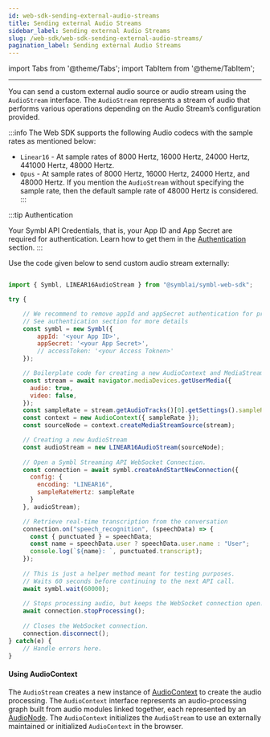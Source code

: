 ```yaml
---
id: web-sdk-sending-external-audio-streams
title: Sending external Audio Streams
sidebar_label: Sending external Audio Streams
slug: /web-sdk/web-sdk-sending-external-audio-streams/
pagination_label: Sending external Audio Streams
---
```

import Tabs from '@theme/Tabs';
import TabItem from '@theme/TabItem';

---

You can send a custom external audio source or audio stream using the `AudioStream` interface. The `AudioStream` represents a stream of audio that performs various operations depending on the Audio Stream’s configuration provided. 

:::info 
The Web SDK supports the following Audio codecs with the sample rates as mentioned below:
- `Linear16` - At sample rates of 8000 Hertz, 16000 Hertz, 24000 Hertz, 441000 Hertz, 48000 Hertz.
- `Opus` - At sample rates of 8000 Hertz, 16000 Hertz, 24000 Hertz, and 48000 Hertz.
If you mention the `AudioStream` without specifying the sample rate, then the default sample rate of 48000 Hertz is considered. 
:::

:::tip Authentication

Your Symbl API Credentials, that is, your App ID and App Secret are required for authentication. Learn how to get them in the [Authentication](/docs/developer-tools/authentication) section. 
:::

Use the code given below to send custom audio stream externally:


```js

import { Symbl, LINEAR16AudioStream } from "@symblai/symbl-web-sdk";

try {

    // We recommend to remove appId and appSecret authentication for production applications.
    // See authentication section for more details
    const symbl = new Symbl({
        appId: '<your App ID>',
        appSecret: '<your App Secret>',
        // accessToken: '<your Access Toknen>'
    });

    // Boilerplate code for creating a new AudioContext and MediaStreamAudioSourceNode
    const stream = await navigator.mediaDevices.getUserMedia({
      audio: true,
      video: false,
    });
    const sampleRate = stream.getAudioTracks()[0].getSettings().sampleRate;
    const context = new AudioContext({ sampleRate });
    const sourceNode = context.createMediaStreamSource(stream);

    // Creating a new AudioStream
    const audioStream = new LINEAR16AudioStream(sourceNode);
    
    // Open a Symbl Streaming API WebSocket Connection.
    const connection = await symbl.createAndStartNewConnection({
      config: {
        encoding: "LINEAR16",
        sampleRateHertz: sampleRate
      }
    }, audioStream);

    // Retrieve real-time transcription from the conversation
    connection.on("speech_recognition", (speechData) => {
      const { punctuated } = speechData;
      const name = speechData.user ? speechData.user.name : "User";
      console.log(`${name}: `, punctuated.transcript);
    });
    
    // This is just a helper method meant for testing purposes.
    // Waits 60 seconds before continuing to the next API call.
    await symbl.wait(60000);
    
    // Stops processing audio, but keeps the WebSocket connection open.
    await connection.stopProcessing();
    
    // Closes the WebSocket connection.
    connection.disconnect();
} catch(e) {
    // Handle errors here.
}

```

 
#### Using AudioContext
The `AudioStream` creates a new instance of [AudioContext](https://developer.mozilla.org/en-US/docs/Web/API/AudioContext) to create the audio processing. The `AudioContext` interface represents an audio-processing graph built from audio modules linked together, each represented by an [AudioNode](https://developer.mozilla.org/en-US/docs/Web/API/AudioNode). The `AudioContext` initializes the `AudioStream` to use an externally maintained or initialized `AudioContext` in the browser.

 

